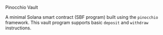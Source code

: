 Pinocchio Vault

A minimal Solana smart contract (SBF program) built using the `pinocchio` framework. This vault program supports basic `deposit` and `withdraw` instructions.

